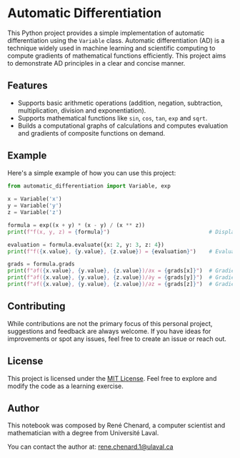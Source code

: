 # Automatic Differentiation

This Python project provides a simple implementation of automatic differentiation using the `Variable` class. Automatic differentiation (AD) is a technique widely used in machine learning and scientific computing to compute gradients of mathematical functions efficiently. This project aims to demonstrate AD principles in a clear and concise manner.

## Features

- Supports basic arithmetic operations (addition, negation, subtraction, multiplication, division and exponentiation).
- Supports mathematical functions like `sin`, `cos`, `tan`, `exp` and `sqrt`.
- Builds a computational graphs of calculations and computes evaluation and gradients of composite functions on demand.

## Example

Here's a simple example of how you can use this project:

```python
from automatic_differentiation import Variable, exp
    
x = Variable('x')
y = Variable('y')
z = Variable('z')

formula = exp((x + y) * (x - y) / (x ** z))
print(f"f(x, y, z) = {formula}")                               # Displays the formula

evaluation = formula.evaluate({x: 2, y: 3, z: 4})
print(f"f({x.value}, {y.value}, {z.value}) = {evaluation}")    # Evaluation of the expression

grads = formula.grads
print(f"∂f({x.value}, {y.value}, {z.value})/∂x = {grads[x]}")  # Gradient with respect to x
print(f"∂f({x.value}, {y.value}, {z.value})/∂y = {grads[y]}")  # Gradient with respect to y
print(f"∂f({x.value}, {y.value}, {z.value})/∂z = {grads[z]}")  # Gradient with respect to z
```

## Contributing

While contributions are not the primary focus of this personal project, suggestions and feedback are always welcome. If you have ideas for improvements or spot any issues, feel free to create an issue or reach out.

## License

This project is licensed under the [MIT License](LICENSE). Feel free to explore and modify the code as a learning exercise.

## Author

This notebook was composed by René Chenard, a computer scientist and mathematician with a degree from Université Laval.

You can contact the author at: [rene.chenard.1@ulaval.ca](mailto:rene.chenard.1@ulaval.ca)
